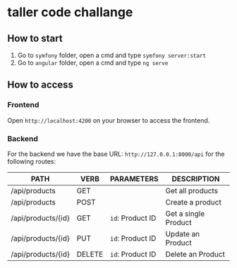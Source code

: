 # taller code challange

## How to start
1. Go to `symfony` folder, open a cmd and type `symfony server:start`
2. Go to `angular` folder, open a cmd and type `ng serve`

## How to access

### Frontend
Open `http://localhost:4200` on your browser to access the frontend.

### Backend
For the backend we have the base URL: `http://127.0.0.1:8000/api` for the following routes:

| PATH               | VERB   | PARAMETERS       | DESCRIPTION          |
|--------------------|--------|------------------|----------------------|
| /api/products      | GET    |                  | Get all products     |
| /api/products      | POST   |                  | Create a product     |
| /api/products/{id} | GET    | `id`: Product ID | Get a single Product |
| /api/products/{id} | PUT    | `id`: Product ID | Update an Product    |
| /api/products/{id} | DELETE | `id`: Product ID | Delete an Product    |

